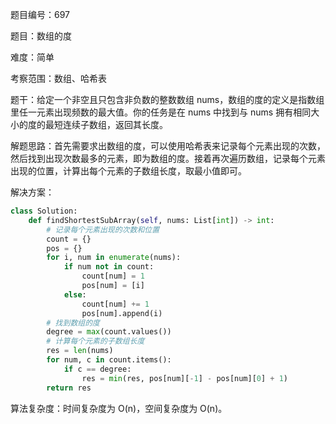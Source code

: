题目编号：697

题目：数组的度

难度：简单

考察范围：数组、哈希表

题干：给定一个非空且只包含非负数的整数数组 nums，数组的度的定义是指数组里任一元素出现频数的最大值。你的任务是在 nums 中找到与 nums 拥有相同大小的度的最短连续子数组，返回其长度。

解题思路：首先需要求出数组的度，可以使用哈希表来记录每个元素出现的次数，然后找到出现次数最多的元素，即为数组的度。接着再次遍历数组，记录每个元素出现的位置，计算出每个元素的子数组长度，取最小值即可。

解决方案：

```python
class Solution:
    def findShortestSubArray(self, nums: List[int]) -> int:
        # 记录每个元素出现的次数和位置
        count = {}
        pos = {}
        for i, num in enumerate(nums):
            if num not in count:
                count[num] = 1
                pos[num] = [i]
            else:
                count[num] += 1
                pos[num].append(i)
        # 找到数组的度
        degree = max(count.values())
        # 计算每个元素的子数组长度
        res = len(nums)
        for num, c in count.items():
            if c == degree:
                res = min(res, pos[num][-1] - pos[num][0] + 1)
        return res
```

算法复杂度：时间复杂度为 O(n)，空间复杂度为 O(n)。